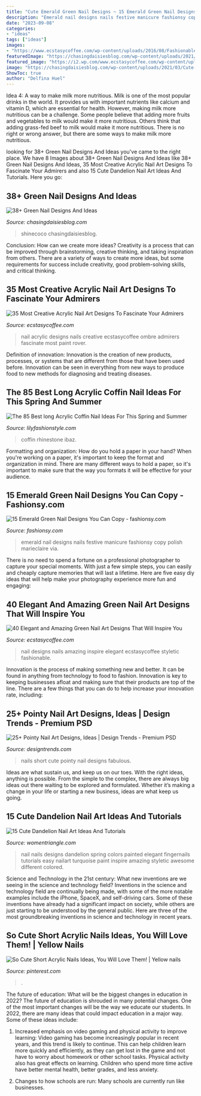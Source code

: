 ```yaml
---
title: "Cute Emerald Green Nail Designs ~ 15 Emerald Green Nail Designs You Can Copy"
description: "Emerald nail designs nails festive manicure fashionsy copy polish marieclaire via"
date: "2023-09-08"
categories:
- "ideas"
tags: ["ideas"]
images:
- "https://www.ecstasycoffee.com/wp-content/uploads/2016/08/Fashionable-Green-and-White-Nail-Art-Design.jpg"
featuredImage: "https://chasingdaisiesblog.com/wp-content/uploads/2021/03/Cute-Dark-Green-Nails-For-Autumn_Winter-2020-_-Cute-Manicure.jpeg"
featured_image: "https://i2.wp.com/www.ecstasycoffee.com/wp-content/uploads/2016/09/Acrylic-Nail-Design-@EcstasyCoffee-28.jpg"
image: "https://chasingdaisiesblog.com/wp-content/uploads/2021/03/Cute-Dark-Green-Nails-For-Autumn_Winter-2020-_-Cute-Manicure.jpeg"
ShowToc: true
author: "Delfina Huel"
---
```



Idea 4: A way to make milk more nutritious.
Milk is one of the most popular drinks in the world. It provides us with important nutrients like calcium and vitamin D, which are essential for health. However, making milk more nutritious can be a challenge. Some people believe that adding more fruits and vegetables to milk would make it more nutritious. Others think that adding grass-fed beef to milk would make it more nutritious. There is no right or wrong answer, but there are some ways to make milk more nutritious.

	

		
looking for 38+ Green Nail Designs And Ideas you've came to the right place. We have 8 Images about 38+ Green Nail Designs And Ideas like 38+ Green Nail Designs And Ideas, 35 Most Creative Acrylic Nail Art Designs To Fascinate Your Admirers and also 15 Cute Dandelion Nail Art Ideas And Tutorials. Here you go:
		
    
## 38+ Green Nail Designs And Ideas

<img loading=lazy src="https://chasingdaisiesblog.com/wp-content/uploads/2021/03/Cute-Dark-Green-Nails-For-Autumn_Winter-2020-_-Cute-Manicure.jpeg" onerror="this.onerror=null;this.src='https://tse4.mm.bing.net/th?id=OIP.IF_ag2f5xtES-nIxAezYjQHaJ4&amp;pid=15.1';" alt="38+ Green Nail Designs And Ideas">

_Source: chasingdaisiesblog.com_

>shinecoco chasingdaisiesblog. 

	

Conclusion: How can we create more ideas?
Creativity is a process that can be improved through brainstorming, creative thinking, and taking inspiration from others. There are a variety of ways to create more ideas, but some requirements for success include creativity, good problem-solving skills, and critical thinking.

    
## 35 Most Creative Acrylic Nail Art Designs To Fascinate Your Admirers

<img loading=lazy src="https://i2.wp.com/www.ecstasycoffee.com/wp-content/uploads/2016/09/Acrylic-Nail-Design-@EcstasyCoffee-28.jpg" onerror="this.onerror=null;this.src='https://tse4.mm.bing.net/th?id=OIP.z_Cbwd1uDTrEYI2vuWnagQHaK1&amp;pid=15.1';" alt="35 Most Creative Acrylic Nail Art Designs To Fascinate Your Admirers">

_Source: ecstasycoffee.com_

>nail acrylic designs nails creative ecstasycoffee ombre admirers fascinate most paint rover. 

	

Definition of innovation:
Innovation is the creation of new products, processes, or systems that are different from those that have been used before. Innovation can be seen in everything from new ways to produce food to new methods for diagnosing and treating diseases.

    
## The 85 Best Long Acrylic Coffin Nail Ideas For This Spring And Summer

<img loading=lazy src="https://lilyfashionstyle.com/wp-content/uploads/2020/03/74.jpg" onerror="this.onerror=null;this.src='https://tse2.mm.bing.net/th?id=OIP.nUMOPoOevlyZP2bbd7vqJwHaKs&amp;pid=15.1';" alt="The 85 Best long Acrylic Coffin Nail Ideas For This Spring and Summer">

_Source: lilyfashionstyle.com_

>coffin rhinestone ibaz. 

	

Formatting and organization: How do you hold a paper in your hand?
When you're working on a paper, it's important to keep the format and organization in mind. There are many different ways to hold a paper, so it's important to make sure that the way you formats it will be effective for your audience.

    
## 15 Emerald Green Nail Designs You Can Copy - Fashionsy.com

<img loading=lazy src="http://fashionsy.com/wp-content/uploads/2015/12/Ciate-Emerald-Mani-630x944.jpg" onerror="this.onerror=null;this.src='https://tse2.mm.bing.net/th?id=OIP.Np_yujMhXny-lq4u9l_lvgHaLG&amp;pid=15.1';" alt="15 Emerald Green Nail Designs You Can Copy - fashionsy.com">

_Source: fashionsy.com_

>emerald nail designs nails festive manicure fashionsy copy polish marieclaire via. 

	

There is no need to spend a fortune on a professional photographer to capture your special moments. With just a few simple steps, you can easily and cheaply capture memories that will last a lifetime. Here are five easy diy ideas that will help make your photography experience more fun and engaging:

    
## 40 Elegant And Amazing Green Nail Art Designs That Will Inspire You

<img loading=lazy src="https://www.ecstasycoffee.com/wp-content/uploads/2016/08/Fashionable-Green-and-White-Nail-Art-Design.jpg" onerror="this.onerror=null;this.src='https://tse4.mm.bing.net/th?id=OIP.RpOSQZesxZELSyT9W3ANEgHaJ4&amp;pid=15.1';" alt="40 Elegant and Amazing Green Nail Art Designs That Will Inspire You">

_Source: ecstasycoffee.com_

>nail designs nails amazing inspire elegant ecstasycoffee styletic fashionable. 

	

Innovation is the process of making something new and better. It can be found in anything from technology to food to fashion. Innovation is key to keeping businesses afloat and making sure that their products are top of the line. There are a few things that you can do to help increase your innovation rate, including:

    
## 25+ Pointy Nail Art Designs, Ideas | Design Trends - Premium PSD

<img loading=lazy src="https://images.designtrends.com/wp-content/uploads/2016/01/17050209/Fabulous-Cute-Short-Nails.jpg" onerror="this.onerror=null;this.src='https://tse4.mm.bing.net/th?id=OIP.RM_I2u1bwSqvGorBEshuEgHaHa&amp;pid=15.1';" alt="25+ Pointy Nail Art Designs, Ideas | Design Trends - Premium PSD">

_Source: designtrends.com_

>nails short cute pointy nail designs fabulous. 

	

Ideas are what sustain us, and keep us on our toes. With the right ideas, anything is possible. From the simple to the complex, there are always big ideas out there waiting to be explored and formulated. Whether it’s making a change in your life or starting a new business, ideas are what keep us going.

    
## 15 Cute Dandelion Nail Art Ideas And Tutorials

<img loading=lazy src="https://www.womentriangle.com/wp-content/uploads/2015/05/dandelion-nail-art-5.jpg" onerror="this.onerror=null;this.src='https://tse1.mm.bing.net/th?id=OIP.EcORPi59bJT3e4Evsq6QfQHaLK&amp;pid=15.1';" alt="15 Cute Dandelion Nail Art Ideas And Tutorials">

_Source: womentriangle.com_

>nail nails designs dandelion spring colors painted elegant fingernails tutorials easy nailart turquoise paint inspire amazing styletic awesome different colored. 

	

Science and Technology in the 21st century: What new inventions are we seeing in the science and technology field?
Inventions in the science and technology field are continually being made, with some of the more notable examples include the iPhone, SpaceX, and self-driving cars. Some of these inventions have already had a significant impact on society, while others are just starting to be understood by the general public. Here are three of the most groundbreaking inventions in science and technology in recent years.

    
## So Cute Short Acrylic Nails Ideas, You Will Love Them! | Yellow Nails

<img loading=lazy src="https://i.pinimg.com/736x/79/e9/62/79e9624af37ad74a739e79c1512dce6d.jpg" onerror="this.onerror=null;this.src='https://tse1.mm.bing.net/th?id=OIP.zpOWJoBT4h7EmdamDLT6wwHaLH&amp;pid=15.1';" alt="So Cute Short Acrylic Nails Ideas, You Will Love Them! | Yellow nails">

_Source: pinterest.com_

>. 

	

The future of education: What will be the biggest changes in education in 2022?
The future of education is shrouded in many potential changes. One of the most important changes will be the way we educate our students. In 2022, there are many ideas that could impact education in a major way. Some of these ideas include: 
1) Increased emphasis on video gaming and physical activity to improve learning: Video gaming has become increasingly popular in recent years, and this trend is likely to continue. This can help children learn more quickly and efficiently, as they can get lost in the game and not have to worry about homework or other school tasks. Physical activity also has great effects on learning. Children who spend more time active have better mental health, better grades, and less anxiety. 

2) Changes to how schools are run: Many schools are currently run like businesses.

